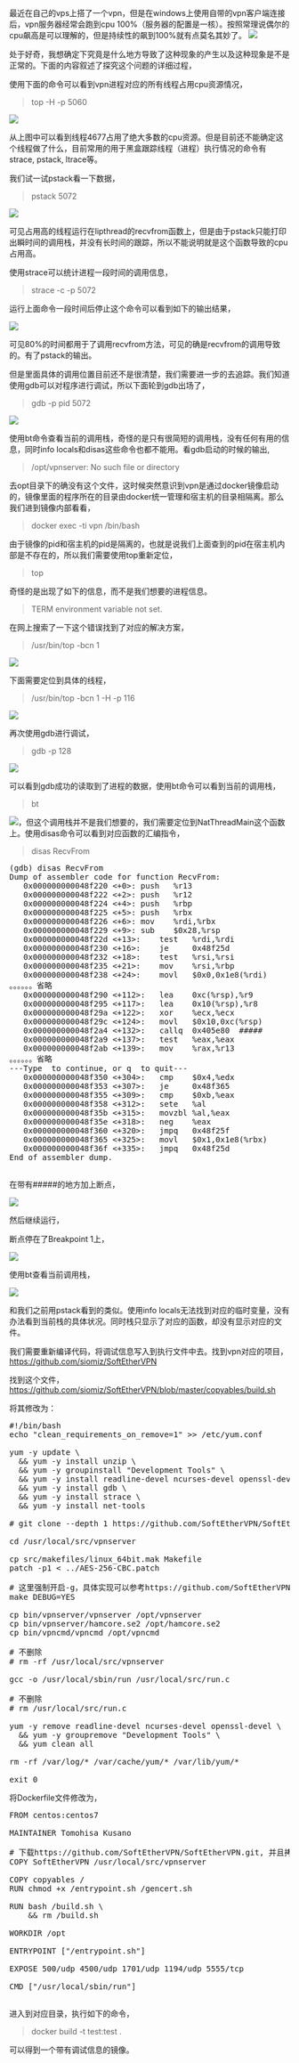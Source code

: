 最近在自己的vps上搭了一个vpn，但是在windows上使用自带的vpn客户端连接后，vpn服务器经常会跑到cpu 100%（服务器的配置是一核）。按照常理说偶尔的cpu飙高是可以理解的，但是持续性的飙到100%就有点莫名其妙了。
![](http://zblacker.com/wp-content/uploads/2016/08/QQ截图20160820002346.png)

处于好奇，我想确定下究竟是什么地方导致了这种现象的产生以及这种现象是不是正常的。下面的内容叙述了探究这个问题的详细过程，

使用下面的命令可以看到vpn进程对应的所有线程占用cpu资源情况，
> top -H -p 5060

![](http://zblacker.com/wp-content/uploads/2016/08/QQ截图20160820002527.png)

从上图中可以看到线程4677占用了绝大多数的cpu资源。但是目前还不能确定这个线程做了什么，目前常用的用于黑盒跟踪线程（进程）执行情况的命令有strace, pstack, ltrace等。

我们试一试pstack看一下数据，

> pstack 5072

![](http://zblacker.com/wp-content/uploads/2016/08/QQ截图20160820002625.png)

可见占用高的线程运行在lipthread的recvfrom函数上，但是由于pstack只能打印出瞬时间的调用栈，并没有长时间的跟踪，所以不能说明就是这个函数导致的cpu占用高。

使用strace可以统计进程一段时间的调用信息，

> strace -c -p 5072

运行上面命令一段时间后停止这个命令可以看到如下的输出结果，

![](http://zblacker.com/wp-content/uploads/2016/08/QQ截图20160820003116.png)

可见80%的时间都用于了调用recvfrom方法，可见的确是recvfrom的调用导致的。有了pstack的输出。

但是里面具体的调用位置目前还不是很清楚，我们需要进一步的去追踪。我们知道使用gdb可以对程序进行调试，所以下面轮到gdb出场了，

> gdb -p pid 5072

![](http://zblacker.com/wp-content/uploads/2016/08/QQ截图20160820003911.png)

使用bt命令查看当前的调用栈，奇怪的是只有很简短的调用栈，没有任何有用的信息，同时info locals和disas这些命令也都不能用。看gdb启动的时候的输出,

> /opt/vpnserver: No such file or directory

去opt目录下的确没有这个文件，这时候突然意识到vpn是通过docker镜像启动的，镜像里面的程序所在的目录由docker统一管理和宿主机的目录相隔离。那么我们进到镜像内部看看，

> docker exec -ti vpn /bin/bash

由于镜像的pid和宿主机的pid是隔离的，也就是说我们上面查到的pid在宿主机内部是不存在的，所以我们需要使用top重新定位，

> top

奇怪的是出现了如下的信息，而不是我们想要的进程信息。

> TERM environment variable not set.

在网上搜索了一下这个错误找到了对应的解决方案，

> /usr/bin/top -bcn 1

![](http://zblacker.com/wp-content/uploads/2016/08/QQ截图20160820004956.png)

下面需要定位到具体的线程，

> /usr/bin/top -bcn 1 -H -p 116

![](http://zblacker.com/wp-content/uploads/2016/08/QQ截图20160820005130.png)

再次使用gdb进行调试，

> gdb -p 128

![](http://zblacker.com/wp-content/uploads/2016/08/QQ截图20160820005944.png)

可以看到gdb成功的读取到了进程的数据，使用bt命令可以看到当前的调用栈，

> bt

![](http://zblacker.com/wp-content/uploads/2016/08/QQ截图20160820010511.png)，但这个调用栈并不是我们想要的，我们需要定位到NatThreadMain这个函数上。使用disas命令可以看到对应函数的汇编指令，

> disas RecvFrom

<pre>
(gdb) disas RecvFrom
Dump of assembler code for function RecvFrom:
   0x000000000048f220 <+0>:	push   %r13
   0x000000000048f222 <+2>:	push   %r12
   0x000000000048f224 <+4>:	push   %rbp
   0x000000000048f225 <+5>:	push   %rbx
   0x000000000048f226 <+6>:	mov    %rdi,%rbx
   0x000000000048f229 <+9>:	sub    $0x28,%rsp
   0x000000000048f22d <+13>:	test   %rdi,%rdi
   0x000000000048f230 <+16>:	je     0x48f25d <RecvFrom+61>
   0x000000000048f232 <+18>:	test   %rsi,%rsi
   0x000000000048f235 <+21>:	mov    %rsi,%rbp
   0x000000000048f238 <+24>:	movl   $0x0,0x1e8(%rdi)
。。。。。。省略
   0x000000000048f290 <+112>:	lea    0xc(%rsp),%r9
   0x000000000048f295 <+117>:	lea    0x10(%rsp),%r8
   0x000000000048f29a <+122>:	xor    %ecx,%ecx
   0x000000000048f29c <+124>:	movl   $0x10,0xc(%rsp)
   0x000000000048f2a4 <+132>:	callq  0x405e80 <recvfrom@plt> #####
   0x000000000048f2a9 <+137>:	test   %eax,%eax
   0x000000000048f2ab <+139>:	mov    %rax,%r13
。。。。。。省略
---Type <return> to continue, or q <return> to quit---
   0x000000000048f350 <+304>:	cmp    $0x4,%edx
   0x000000000048f353 <+307>:	je     0x48f365 <RecvFrom+325>
   0x000000000048f355 <+309>:	cmp    $0xb,%eax
   0x000000000048f358 <+312>:	sete   %al
   0x000000000048f35b <+315>:	movzbl %al,%eax
   0x000000000048f35e <+318>:	neg    %eax
   0x000000000048f360 <+320>:	jmpq   0x48f25f <RecvFrom+63>
   0x000000000048f365 <+325>:	movl   $0x1,0x1e8(%rbx)
   0x000000000048f36f <+335>:	jmpq   0x48f25d <RecvFrom+61>
End of assembler dump.

</pre>

在带有#####的地方加上断点，

![](http://zblacker.com/wp-content/uploads/2016/08/QQ截图20160820024531.png)

然后继续运行，

断点停在了Breakpoint 1上，

![](http://zblacker.com/wp-content/uploads/2016/08/QQ截图20160820024620.png)

使用bt查看当前调用栈，

![](http://zblacker.com/wp-content/uploads/2016/08/QQ截图20160820024711.png)

和我们之前用pstack看到的类似。使用info locals无法找到对应的临时变量，没有办法看到当前栈的具体状况。同时栈只显示了对应的函数，却没有显示对应的文件。

我们需要重新编译代码，将调试信息写入到执行文件中去。找到vpn对应的项目，https://github.com/siomiz/SoftEtherVPN

找到这个文件，https://github.com/siomiz/SoftEtherVPN/blob/master/copyables/build.sh

将其修改为：

<pre>
#!/bin/bash
echo "clean_requirements_on_remove=1" >> /etc/yum.conf

yum -y update \
  && yum -y install unzip \
  && yum -y groupinstall "Development Tools" \
  && yum -y install readline-devel ncurses-devel openssl-devel iptables \
  && yum -y install gdb \
  && yum -y install strace \
  && yum -y install net-tools

# git clone --depth 1 https://github.com/SoftEtherVPN/SoftEtherVPN.git /usr/local/src/vpnserver

cd /usr/local/src/vpnserver

cp src/makefiles/linux_64bit.mak Makefile
patch -p1 < ../AES-256-CBC.patch

# 这里强制开启-g，具体实现可以参考https://github.com/SoftEtherVPN/SoftEtherVPN.git中的linux_64bit.mak
make DEBUG=YES

cp bin/vpnserver/vpnserver /opt/vpnserver
cp bin/vpnserver/hamcore.se2 /opt/hamcore.se2
cp bin/vpncmd/vpncmd /opt/vpncmd

# 不删除
# rm -rf /usr/local/src/vpnserver

gcc -o /usr/local/sbin/run /usr/local/src/run.c

# 不删除
# rm /usr/local/src/run.c

yum -y remove readline-devel ncurses-devel openssl-devel \
  && yum -y groupremove "Development Tools" \
  && yum clean all

rm -rf /var/log/* /var/cache/yum/* /var/lib/yum/*

exit 0
</pre>

将Dockerfile文件修改为，

<pre>
FROM centos:centos7

MAINTAINER Tomohisa Kusano <siomiz@gmail.com>

# 下载https://github.com/SoftEtherVPN/SoftEtherVPN.git, 并且拷贝到镜像的对应目录
COPY SoftEtherVPN /usr/local/src/vpnserver

COPY copyables /
RUN chmod +x /entrypoint.sh /gencert.sh

RUN bash /build.sh \
    && rm /build.sh

WORKDIR /opt

ENTRYPOINT ["/entrypoint.sh"]

EXPOSE 500/udp 4500/udp 1701/udp 1194/udp 5555/tcp

CMD ["/usr/local/sbin/run"]

</pre>

进入到对应目录，执行如下的命令，

> docker build -t test:test .

可以得到一个带有调试信息的镜像。
